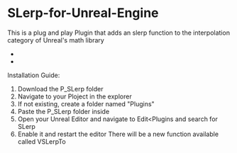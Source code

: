 # SLerp-for-Unreal-Engine
This is a plug and play Plugin that adds an slerp function to the interpolation category of Unreal's math library


*
*
Installation Guide:
1) Download the P_SLerp folder
2) Navigate to your Ploject in the explorer
3) If not existing, create a folder named "Plugins"
4) Paste the P_SLerp folder inside
5) Open your Unreal Editor and navigate to Edit<Plugins and search for SLerp
6) Enable it and restart the editor
There will be a new function available called VSLerpTo
